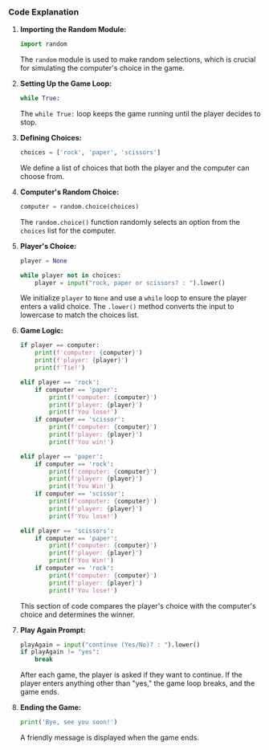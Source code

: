 ### Code Explanation

1. **Importing the Random Module:**
   ```python
   import random
   ```
   The `random` module is used to make random selections, which is crucial for simulating the computer's choice in the game.

2. **Setting Up the Game Loop:**
   ```python
   while True:
   ```
   The `while True:` loop keeps the game running until the player decides to stop.

3. **Defining Choices:**
   ```python
   choices = ['rock', 'paper', 'scissors']
   ```
   We define a list of choices that both the player and the computer can choose from.

4. **Computer's Random Choice:**
   ```python
   computer = random.choice(choices)
   ```
   The `random.choice()` function randomly selects an option from the `choices` list for the computer.

5. **Player's Choice:**
   ```python
   player = None

   while player not in choices:
       player = input("rock, paper or scissors? : ").lower()
   ```
   We initialize `player` to `None` and use a `while` loop to ensure the player enters a valid choice. The `.lower()` method converts the input to lowercase to match the choices list.

6. **Game Logic:**
   ```python
   if player == computer:
       print(f'computer: {computer}')
       print(f'player: {player}')
       print(f'Tie!')

   elif player == 'rock':
       if computer == 'paper':
           print(f'computer: {computer}')
           print(f'player: {player}')
           print(f'You lose!')
       if computer == 'scissor':
           print(f'computer: {computer}')
           print(f'player: {player}')
           print(f'You win!')

   elif player == 'paper':
       if computer == 'rock':
           print(f'computer: {computer}')
           print(f'player: {player}')
           print(f'You Win!')
       if computer == 'scissor':
           print(f'computer: {computer}')
           print(f'player: {player}')
           print(f'You lose!')

   elif player == 'scissors':
       if computer == 'paper':
           print(f'computer: {computer}')
           print(f'player: {player}')
           print(f'You Win!')
       if computer == 'rock':
           print(f'computer: {computer}')
           print(f'player: {player}')
           print(f'You lose!')
   ```
   This section of code compares the player's choice with the computer's choice and determines the winner.

7. **Play Again Prompt:**
   ```python
   playAgain = input("continue (Yes/No)? : ").lower()
   if playAgain != "yes":
       break
   ```
   After each game, the player is asked if they want to continue. If the player enters anything other than "yes," the game loop breaks, and the game ends.

8. **Ending the Game:**
   ```python
   print('Bye, see you soon!')
   ```
   A friendly message is displayed when the game ends.
